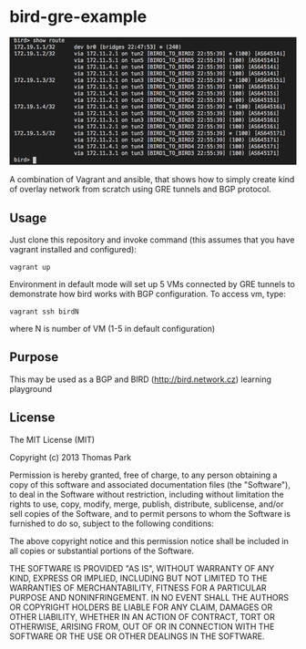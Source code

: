 bird-gre-example
================
![alt text](https://github.com/consi/bird-gre-example/blob/master/bgp.png)

A combination of Vagrant and ansible, that shows how to simply create kind of overlay network 
from scratch using GRE tunnels and BGP protocol.

Usage
-----
Just clone this repository and invoke command (this assumes that you have vagrant installed and configured):
```
vagrant up
```

Environment in default mode will set up 5 VMs connected by GRE tunnels to demonstrate how 
bird works with BGP configuration. To access vm, type:
```
vagrant ssh birdN
```
where N is number of VM (1-5 in default configuration)

Purpose
-------
This may be used as a BGP and BIRD (http://bird.network.cz) learning playground

License
-------
The MIT License (MIT)

Copyright (c) 2013 Thomas Park

Permission is hereby granted, free of charge, to any person obtaining a copy
of this software and associated documentation files (the "Software"), to deal
in the Software without restriction, including without limitation the rights
to use, copy, modify, merge, publish, distribute, sublicense, and/or sell
copies of the Software, and to permit persons to whom the Software is
furnished to do so, subject to the following conditions:

The above copyright notice and this permission notice shall be included in
all copies or substantial portions of the Software.

THE SOFTWARE IS PROVIDED "AS IS", WITHOUT WARRANTY OF ANY KIND, EXPRESS OR
IMPLIED, INCLUDING BUT NOT LIMITED TO THE WARRANTIES OF MERCHANTABILITY,
FITNESS FOR A PARTICULAR PURPOSE AND NONINFRINGEMENT. IN NO EVENT SHALL THE
AUTHORS OR COPYRIGHT HOLDERS BE LIABLE FOR ANY CLAIM, DAMAGES OR OTHER
LIABILITY, WHETHER IN AN ACTION OF CONTRACT, TORT OR OTHERWISE, ARISING FROM,
OUT OF OR IN CONNECTION WITH THE SOFTWARE OR THE USE OR OTHER DEALINGS IN
THE SOFTWARE.